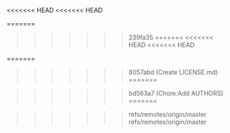 <<<<<<< HEAD
<<<<<<< HEAD

=======

>>>>>>> 239fa35
=======
<<<<<<< HEAD
<<<<<<< HEAD

=======

>>>>>>> 8057abd (Create LICENSE.md)
=======

>>>>>>> bd563a7 (Chore:Add AUTHORS)
=======

>>>>>>> refs/remotes/origin/master
>>>>>>> refs/remotes/origin/master
